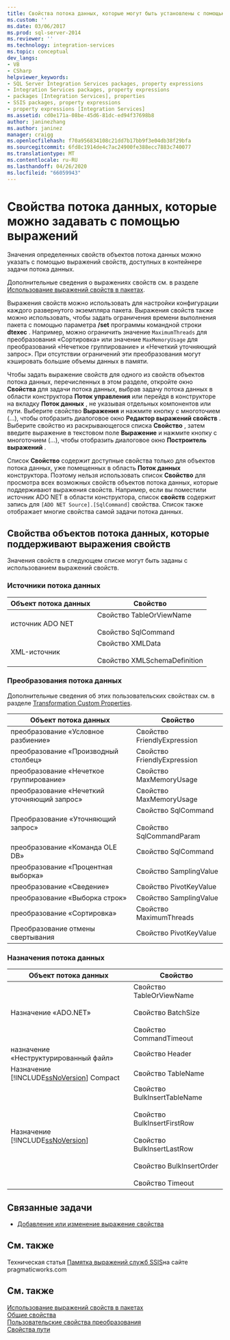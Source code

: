 ```yaml
---
title: Свойства потока данных, которые могут быть установлены с помощью выражений | Документация Майкрософт
ms.custom: ''
ms.date: 03/06/2017
ms.prod: sql-server-2014
ms.reviewer: ''
ms.technology: integration-services
ms.topic: conceptual
dev_langs:
- VB
- CSharp
helpviewer_keywords:
- SQL Server Integration Services packages, property expressions
- Integration Services packages, property expressions
- packages [Integration Services], properties
- SSIS packages, property expressions
- property expressions [Integration Services]
ms.assetid: cd0e171a-08be-45d6-81dc-ed94f37698b8
author: janinezhang
ms.author: janinez
manager: craigg
ms.openlocfilehash: f70a956834108c21dd7b17bb9f3e04db38f29bfa
ms.sourcegitcommit: 6fd8c1914de4c7ac24900fe388ecc7883c740077
ms.translationtype: MT
ms.contentlocale: ru-RU
ms.lasthandoff: 04/26/2020
ms.locfileid: "66059943"
---
```

# <a name="data-flow-properties-that-can-be-set-by-using-expressions"></a>Свойства потока данных, которые можно задавать с помощью выражений
  Значения определенных свойств объектов потока данных можно указать с помощью выражений свойств, доступных в контейнере задачи потока данных.  
  
 Дополнительные сведения о выражениях свойств см. в разделе [Использование выражений свойств в пакетах](expressions/use-property-expressions-in-packages.md).  
  
 Выражения свойств можно использовать для настройки конфигурации каждого развернутого экземпляра пакета. Выражения свойств также можно использовать, чтобы задать ограничения времени выполнения пакета с помощью параметра **/set** программы командной строки **dtexec** . Например, можно ограничить значение `MaximumThreads` для преобразования «Сортировка» или значение `MaxMemoryUsage` для преобразований «Нечеткое группирование» и «Нечеткий уточняющий запрос». При отсутствии ограничений эти преобразования могут кэшировать большие объемы данных в памяти.  
  
 Чтобы задать выражение свойств для одного из свойств объектов потока данных, перечисленных в этом разделе, откройте окно **Свойства** для задачи потока данных, выбрав задачу потока данных в области конструктора **Поток управления** или перейдя в конструкторе на вкладку **Поток данных** , не указывая отдельных компонентов или пути. Выберите свойство **Выражения** и нажмите кнопку с многоточием (...), чтобы отобразить диалоговое окно **Редактор выражений свойств** . Выберите свойство из раскрывающегося списка **Свойство** , затем введите выражение в текстовом поле **Выражение** и нажмите кнопку с многоточием (...), чтобы отобразить диалоговое окно **Построитель выражений** .  
  
 Список **Свойство** содержит доступные свойства только для объектов потока данных, уже помещенных в область **Поток данных** конструктора. Поэтому нельзя использовать список **Свойство** для просмотра всех возможных свойств объектов потока данных, которые поддерживают выражения свойств. Например, если вы поместили источник ADO NET в области конструктора, список **свойств** содержит запись для `[ADO NET Source].[SqlCommand]` свойства. Список также отображает многие свойства самой задачи потока данных.  
  
## <a name="properties-of-data-flow-objects-that-support-property-expressions"></a>Свойства объектов потока данных, которые поддерживают выражения свойств  
 Значения свойств в следующем списке могут быть заданы с использованием выражений свойств.  
  
### <a name="data-flow-sources"></a>Источники потока данных  
  
|Объект потока данных|Свойство|  
|----------------------|--------------|  
|источник ADO NET|Свойство TableOrViewName<br /><br /> Свойство SqlCommand|  
|XML-источник|Свойство XMLData<br /><br /> Свойство XMLSchemaDefinition|  
  
### <a name="data-flow-transformations"></a>Преобразования потока данных  
 Дополнительные сведения об этих пользовательских свойствах см. в разделе [Transformation Custom Properties](data-flow/transformations/transformation-custom-properties.md).  
  
|Объект потока данных|Свойство|  
|----------------------|--------------|  
|преобразование «Условное разбиение»|Свойство FriendlyExpression|  
|преобразование «Производный столбец»|Свойство FriendlyExpression|  
|преобразование «Нечеткое группирование»|Свойство MaxMemoryUsage|  
|преобразование «Нечеткий уточняющий запрос»|Свойство MaxMemoryUsage|  
|Преобразование «Уточняющий запрос»|Свойство SqlCommand<br /><br /> Свойство SqlCommandParam|  
|преобразование «Команда OLE DB»|Свойство SqlCommand|  
|преобразование «Процентная выборка»|Свойство SamplingValue|  
|преобразование «Сведение»|Свойство PivotKeyValue|  
|преобразование «Выборка строк»|Свойство SamplingValue|  
|преобразование «Сортировка»|Свойство MaximumThreads|  
|Преобразование отмены свертывания|Свойство PivotKeyValue|  
  
### <a name="data-flow-destinations"></a>Назначения потока данных  
  
|Объект потока данных|Свойство|  
|----------------------|--------------|  
|Назначение «ADO.NET»|Свойство TableOrViewName<br /><br /> Свойство BatchSize<br /><br /> Свойство CommandTimeout|  
|назначение «Неструктурированный файл»|Свойство Header|  
|Назначение [!INCLUDE[ssNoVersion](../includes/ssnoversion-md.md)] Compact|Свойство TableName|  
|Назначение [!INCLUDE[ssNoVersion](../includes/ssnoversion-md.md)]|Свойство BulkInsertTableName<br /><br /> Свойство BulkInsertFirstRow<br /><br /> Свойство BulkInsertLastRow<br /><br /> Свойство BulkInsertOrder<br /><br /> Свойство Timeout|  
  
## <a name="related-tasks"></a>Связанные задачи  
  
-   [Добавление или изменение выражение свойства](expressions/add-or-change-a-property-expression.md)  
  
## <a name="related-content"></a>См. также  
 Техническая статья [Памятка выражений служб SSIS](https://pragmaticworks.com/Resources/Cheat-Sheets/SSIS-Expression-Cheat-Sheet)на сайте pragmaticworks.com  
  
## <a name="see-also"></a>См. также  
 [Использование выражений свойств в пакетах](expressions/use-property-expressions-in-packages.md)   
 [Общие свойства](../../2014/integration-services/common-properties.md)   
 [Пользовательские свойства преобразования](data-flow/transformations/transformation-custom-properties.md)   
 [Свойства пути](../../2014/integration-services/path-properties.md)  
  
  
